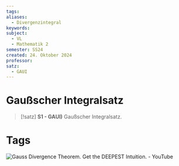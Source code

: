 ```yaml
---
tags: 
aliases:
  - Divergenzintegral
keywords: 
subject:
  - VL
  - Mathematik 2
semester: SS24
created: 24. Oktober 2024
professor: 
satz:
  - GAUI
---
```

 

# Gaußscher Integralsatz

> [!satz] **S1 - GAUI)** Gaußscher Integralsatz.

# Tags

![Gauss Divergence Theorem. Get the DEEPEST Intuition. - YouTube](https://www.youtube.com/watch?v=zZqxbwl3Dno)